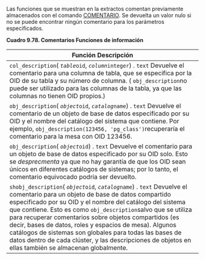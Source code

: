 Las funciones que se muestran en la  extractos comentan previamente almacenados con el comando [COMENTARIO](https://www.postgresql.org/docs/current/sql-comment.html). Se devuelta un valor nulo si no se puede encontrar ningún comentario para los parámetros especificados.

**Cuadro 9.78. Comentarios Funciones de información**

| Función                Descripción                           |
| ------------------------------------------------------------ |
| `col_description`(  *`table`*`oid`,   *`column`*`integer`) . `text`                Devuelve el comentario para una columna de tabla, que se especifica por la OID de su tabla y su número de columna. ( `obj_description`no puede ser utilizado para las columnas de la tabla, ya que las columnas no tienen OID propios.) |
| `obj_description`(  *`object`*`oid`,   *`catalog`*`name`) . `text`                Devuelve el comentario de un objeto de base de datos  especificado por su OID y el nombre del catálogo del sistema que  contiene. Por ejemplo,  `obj_description(123456, 'pg_class')`recuperaría el comentario para la mesa con OID 123456. |
| `obj_description`(   *`object`*`oid`) . `text`                Devuelve el comentario para un objeto de base de datos especificado por su OID solo. Esto se *desprecmenta* ya que no hay garantía de que los OID sean únicos en diferentes  catálogos de sistemas; por lo tanto, el comentario equivocado podría ser devuelto. |
| `shobj_description`(  *`object`*`oid`,   *`catalog`*`name`) . `text`                Devuelve el comentario para un objeto de base de  datos compartido especificado por su OID y el nombre del catálogo del  sistema que contiene. Esto es como  `obj_description`salvo que se utiliza para recuperar comentarios sobre objetos compartidos (es decir, bases de datos, roles y espacios de mesa). Algunos catálogos de  sistemas son globales para todas las bases de datos dentro de cada  clúster, y las descripciones de objetos en ellas también se almacenan  globalmente. |
